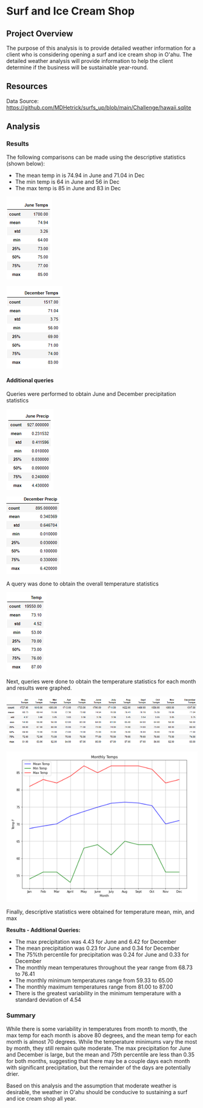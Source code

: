 # Surf and Ice Cream Shop
## Project Overview
The purpose of this analysis is to provide detailed weather information for a client who is considering opening a surf and ice cream shop in O'ahu. The detailed weather analysis will provide information to help the client determine if the business will be sustainable year-round.

## Resources
Data Source: https://github.com/MDHetrick/surfs_up/blob/main/Challenge/hawaii.sqlite

## Analysis

### Results
The following comparisons can be made using the descriptive statistics (shown below):
 - The mean temp in is 74.94 in June and 71.04 in Dec
 - The min temp is 64 in June and 56 in Dec
 - The max temp is 85 in June and 83 in Dec
 
![Image](https://github.com/MDHetrick/surfs_up/blob/main/Resources/June_temp_stats.png)
 
![Image](https://github.com/MDHetrick/surfs_up/blob/main/Resources/Dec_temp_stats.png)
 
#### Additional queries
Queries were performed to obtain June and December precipitation statistics

![Image](https://github.com/MDHetrick/surfs_up/blob/main/Resources/June_precip_stats.png)

![Image](https://github.com/MDHetrick/surfs_up/blob/main/Resources/Dec_precip_stats.png)

A query was done to obtain the overall temperature statistics

![Image](https://github.com/MDHetrick/surfs_up/blob/main/Resources/Temp_stats.png)

Next, queries were done to obtain the temperature statistics for each month and results were graphed.

![Image](https://github.com/MDHetrick/surfs_up/blob/main/Resources/Monthly_temp_stats.png)

![Image](https://github.com/MDHetrick/surfs_up/blob/main/Resources/Monthly_temp_graph.png)

Finally, descriptive statistics were obtained for temperature mean, min, and max

**Results - Additional Queries:**
- The max precipitation was 4.43 for June and 6.42 for December
- The mean precipitation was 0.23 for June and 0.34 for December
- The 75%th percentile for precipitation was 0.24 for June and 0.33 for December
- The monthly mean temperatures throughout the year range from 68.73 to 76.41
- The monthly minimum temperatures range from 59.33 to 65.00 
- The monthly maximum temperatures range from 81.00 to 87.00 
- There is the greatest variability in the minimum temperature with a standard deviation of 4.54
### Summary
While there is some variability in temperatures from month to month, the max temp for each month is above 80 degrees, and the mean temp for each month is almost 70 degrees. While the temperature minimums vary the most by month, they still remain quite moderate. The max precipitation for June and December is large, but the mean and 75th percentile are less than 0.35 for both months, suggesting that there may be a couple days each month with significant precipitation, but the remainder of the days are potentially drier. 

Based on this analysis and the assumption that moderate weather is desirable, the weather in O'ahu should be conducive to sustaining a surf and ice cream shop all year.

 
